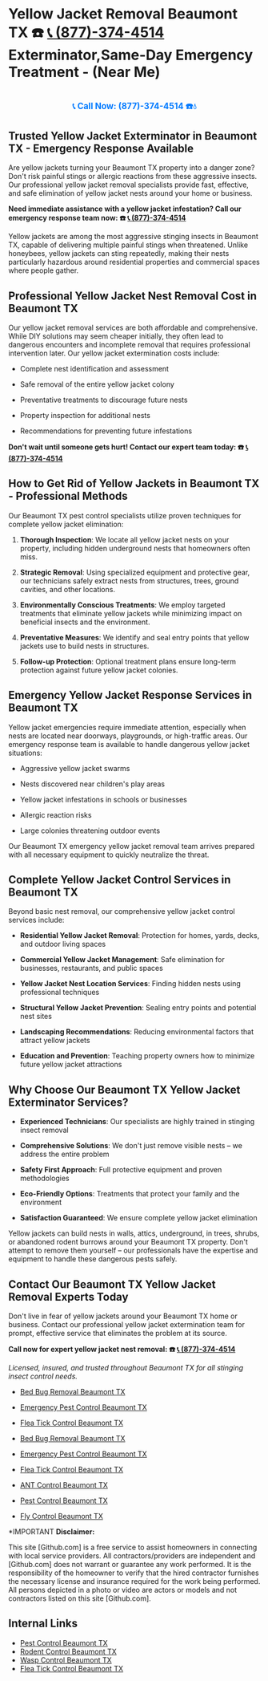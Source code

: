 # Yellow Jacket Removal Beaumont TX ☎️ [📞 (877)-374-4514](https://pest-control-4514.netlify.app) Exterminator,Same-Day Emergency Treatment - (Near Me)
# 

<p align="center" style="font-size: 1.2em; font-weight: bold; margin: 20px 0;">
  <a href="https://pest-control-4514.netlify.app" target="_blank" style="color: #007BFF; text-decoration: none;">📞 Call Now: (877)-374-4514 ☎️💧</a>
</p>

## Trusted Yellow Jacket Exterminator in Beaumont TX - Emergency Response Available

Are yellow jackets turning your Beaumont TX property into a danger zone? Don't risk painful stings or allergic reactions from these aggressive insects. Our professional yellow jacket removal specialists provide fast, effective, and safe elimination of yellow jacket nests around your home or business.

**Need immediate assistance with a yellow jacket infestation? Call our emergency response team now: ☎️ [📞 (877)-374-4514](https://pest-control-4514.netlify.app)**

Yellow jackets are among the most aggressive stinging insects in Beaumont TX, capable of delivering multiple painful stings when threatened. Unlike honeybees, yellow jackets can sting repeatedly, making their nests particularly hazardous around residential properties and commercial spaces where people gather.

## Professional Yellow Jacket Nest Removal Cost in Beaumont TX

Our yellow jacket removal services are both affordable and comprehensive. While DIY solutions may seem cheaper initially, they often lead to dangerous encounters and incomplete removal that requires professional intervention later. Our yellow jacket extermination costs include:

- Complete nest identification and assessment

- Safe removal of the entire yellow jacket colony

- Preventative treatments to discourage future nests

- Property inspection for additional nests

- Recommendations for preventing future infestations

**Don't wait until someone gets hurt! Contact our expert team today: ☎️ [📞 (877)-374-4514](https://pest-control-4514.netlify.app)**

## How to Get Rid of Yellow Jackets in Beaumont TX - Professional Methods

Our Beaumont TX pest control specialists utilize proven techniques for complete yellow jacket elimination:

1. **Thorough Inspection**: We locate all yellow jacket nests on your property, including hidden underground nests that homeowners often miss.

2. **Strategic Removal**: Using specialized equipment and protective gear, our technicians safely extract nests from structures, trees, ground cavities, and other locations.

3. **Environmentally Conscious Treatments**: We employ targeted treatments that eliminate yellow jackets while minimizing impact on beneficial insects and the environment.

4. **Preventative Measures**: We identify and seal entry points that yellow jackets use to build nests in structures.

5. **Follow-up Protection**: Optional treatment plans ensure long-term protection against future yellow jacket colonies.

## Emergency Yellow Jacket Response Services in Beaumont TX

Yellow jacket emergencies require immediate attention, especially when nests are located near doorways, playgrounds, or high-traffic areas. Our emergency response team is available to handle dangerous yellow jacket situations:

- Aggressive yellow jacket swarms

- Nests discovered near children's play areas

- Yellow jacket infestations in schools or businesses

- Allergic reaction risks

- Large colonies threatening outdoor events

Our Beaumont TX emergency yellow jacket removal team arrives prepared with all necessary equipment to quickly neutralize the threat.

## Complete Yellow Jacket Control Services in Beaumont TX

Beyond basic nest removal, our comprehensive yellow jacket control services include:

- **Residential Yellow Jacket Removal**: Protection for homes, yards, decks, and outdoor living spaces

- **Commercial Yellow Jacket Management**: Safe elimination for businesses, restaurants, and public spaces

- **Yellow Jacket Nest Location Services**: Finding hidden nests using professional techniques

- **Structural Yellow Jacket Prevention**: Sealing entry points and potential nest sites

- **Landscaping Recommendations**: Reducing environmental factors that attract yellow jackets

- **Education and Prevention**: Teaching property owners how to minimize future yellow jacket attractions

## Why Choose Our Beaumont TX Yellow Jacket Exterminator Services?

- **Experienced Technicians**: Our specialists are highly trained in stinging insect removal

- **Comprehensive Solutions**: We don't just remove visible nests – we address the entire problem

- **Safety First Approach**: Full protective equipment and proven methodologies

- **Eco-Friendly Options**: Treatments that protect your family and the environment

- **Satisfaction Guaranteed**: We ensure complete yellow jacket elimination

Yellow jackets can build nests in walls, attics, underground, in trees, shrubs, or abandoned rodent burrows around your Beaumont TX property. Don't attempt to remove them yourself – our professionals have the expertise and equipment to handle these dangerous pests safely.

## Contact Our Beaumont TX Yellow Jacket Removal Experts Today

Don't live in fear of yellow jackets around your Beaumont TX home or business. Contact our professional yellow jacket extermination team for prompt, effective service that eliminates the problem at its source.

**Call now for expert yellow jacket nest removal: ☎️ [📞 (877)-374-4514](https://pest-control-4514.netlify.app)**

*Licensed, insured, and trusted throughout Beaumont TX for all stinging insect control needs.*


- [Bed Bug Removal Beaumont TX](https://github.com/allyoucaneatsushiin/pest-control/blob/main/Bed-Bug-Removal-Beaumont-TX-877-374-4514-Exterminator-Same-Day-Emergency-Treatment-Near-Me.md)
- [Emergency Pest Control Beaumont TX](https://github.com/allyoucaneatsushiin/pest-control/blob/main/Emergency-Pest-Control-Beaumont-TX-877-374-4514-24-7-Fast-Response-Near-Me.md)
- [Flea Tick Control Beaumont TX](https://github.com/allyoucaneatsushiin/pest-control/blob/main/Flea-Tick-Control-Beaumont-TX-877-374-4514-Removal-Exterminator-Same-Day-Emergency-Treatment-Near-Me.md)


- [Bed Bug Removal Beaumont TX](https://github.com/allyoucaneatsushiin/pest-control/blob/main/Bed-Bug-Removal-Beaumont-TX-877-374-4514-Exterminator-Same-Day-Emergency-Treatment-Near-Me.md)
- [Emergency Pest Control Beaumont TX](https://github.com/allyoucaneatsushiin/pest-control/blob/main/Emergency-Pest-Control-Beaumont-TX-877-374-4514-24-7-Fast-Response-Near-Me.md)
- [Flea Tick Control Beaumont TX](https://github.com/allyoucaneatsushiin/pest-control/blob/main/Flea-Tick-Control-Beaumont-TX-877-374-4514-Removal-Exterminator-Same-Day-Emergency-Treatment-Near-Me.md)


- [ANT Control Beaumont TX](https://github.com/allyoucaneatsushiin/pest-control/blob/main/ANT-Control-Beaumont-TX-877-374-4514-Prevention-Extermination-Same-Day-Emergency-Treatment-Near-Me.md)
- [Pest Control Beaumont TX](https://github.com/allyoucaneatsushiin/pest-control/blob/main/Pest-Control-Beaumont-TX-877-374-4514-Exterminator-Same-Day-Emergency-Treatment-Near-Me.md)
- [Fly Control Beaumont TX](https://github.com/allyoucaneatsushiin/pest-control/blob/main/Fly-Control-Beaumont-TX-877-374-4514-Prevention-Same-Day-Emergency-Treatment-Near-Me.md)


*IMPORTANT **Disclaimer:**  

This site [Github.com] is a free service to assist homeowners in connecting with local service providers. All contractors/providers are independent and [Github.com] does not warrant or guarantee any work performed. It is the responsibility of the homeowner to verify that the hired contractor furnishes the necessary license and insurance required for the work being performed. All persons depicted in a photo or video are actors or models and not contractors listed on this site [Github.com].


## Internal Links
- [Pest Control Beaumont TX](https://github.com/allyoucaneatsushiin/pest-control/blob/main/Pest-Control-Beaumont-TX-877-374-4514-Exterminator-Same-Day-Emergency-Treatment-Near-Me.md)
- [Rodent Control Beaumont TX](https://github.com/allyoucaneatsushiin/pest-control/blob/main/Rodent-Control-Beaumont-TX-877-374-4514-Rat-Removal-Exterminator-Same-Day-Emergency-Treatment-Near-Me.md)
- [Wasp Control Beaumont TX](https://github.com/allyoucaneatsushiin/pest-control/blob/main/Wasp-Control-Beaumont-TX-877-374-4514-Removal-Exterminator-Same-Day-Emergency-Treatment-Near-Me.md)
- [Flea Tick Control Beaumont TX](https://github.com/allyoucaneatsushiin/pest-control/blob/main/Flea-Tick-Control-Beaumont-TX-877-374-4514-Removal-Exterminator-Same-Day-Emergency-Treatment-Near-Me.md)
